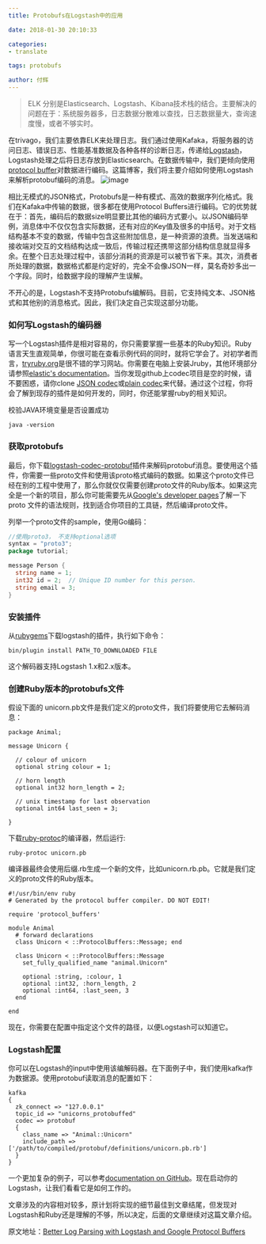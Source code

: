 ```yaml
---
title: Protobufs在Logstash中的应用

date: 2018-01-30 20:10:33 

categories: 
- translate

tags: protobufs

author: 付辉
---
```




> ELK 分别是Elasticsearch、Logstash、Kibana技术栈的结合。主要解决的问题在于：系统服务器多，日志数据分散难以查找，日志数据量大，查询速度慢，或者不够实时。

在trivago，我们主要依靠ELK来处理日志。我们通过使用Kafaka，将服务器的访问日志、错误日志、性能基准数据及各种各样的诊断日志，传递给[Logstash](https://www.elastic.co/products/logstash)，Logstash处理之后将日志存放到Elasticsearch。在数据传输中，我们更倾向使用[protocol buffer](https://developers.google.com/protocol-buffers/)对数据进行编码。这篇博客，我们将主要介绍如何使用Logstash来解析protobuf编码的消息。
![image](http://tech.trivago.com/img/posts/logstash_protobuf/logstash_dataflow.png)

相比无模式的JSON格式，Protobufs是一种有模式、高效的数据序列化格式。我们在Kafaka中传输的数据，很多都在使用Protocol Buffers进行编码。它的优势就在于：首先，编码后的数据size明显要比其他的编码方式要小。以JSON编码举例，消息体中不仅仅包含实际数据，还有对应的Key值及很多的中括号。对于文档结构基本不变的数据，传输中包含这些附加信息，是一种资源的浪费。当发送端和接收端对交互的文档结构达成一致后，传输过程还携带这部分结构信息就显得多余。在整个日志处理过程中，该部分消耗的资源是可以被节省下来。其次，消费者所处理的数据，数据格式都是约定好的，完全不会像JSON一样，莫名奇妙多出一个字段。同时，给数据字段的理解产生误解。

不开心的是，Logstash不支持Protobufs编解码。目前，它支持纯文本、JSON格式和其他别的消息格式。因此，我们决定自己实现这部分功能。

### 如何写Logstash的编码器

写一个Logstash插件是相对容易的，你只需要掌握一些基本的Ruby知识。Ruby语言天生直观简单，你很可能在查看示例代码的同时，就将它学会了。对初学者而言，[tryruby.org](http://tryruby.org/)是很不错的学习网站。你需要在电脑上安装Jruby，其他环境部分请参照[elastic's documentation](https://www.elastic.co/guide/en/logstash/current/_how_to_write_a_logstash_codec_plugin.html)。当你发现github上codec项目是空的时候，请不要困惑，请你clone [JSON codec](https://github.com/logstash-plugins/logstash-codec-json)或[plain codec](https://github.com/logstash-plugins/logstash-codec-plain)来代替。通过这个过程，你将会了解到现存的插件是如何开发的，同时，你还能掌握ruby的相关知识。

校验JAVA环境变量是否设置成功
```
java -version
```
### 获取protobufs

最后，你下载[logstash-codec-protobuf](https://github.com/logstash-plugins/logstash-codec-protobuf)插件来解码protobuf消息。要使用这个插件，你需要一些proto文件和使用该proto格式编码的数据。如果这个proto文件已经在别的工程中使用了，那么你就仅仅需要创建proto文件的Ruby版本。如果这完全是一个新的项目，那么你可能需要先从[Google's developer pages](https://developers.google.com/protocol-buffers/?hl=en)了解一下proto 文件的语法规则，找到适合你项目的工具链，然后编译proto文件。

列举一个proto文件的sample，使用Go编码：
```go
//使用proto3， 不支持optional选项
syntax = "proto3";
package tutorial;

message Person {
  string name = 1;
  int32 id = 2;  // Unique ID number for this person.
  string email = 3;
}

```

### 安装插件

从[rubygems](https://rubygems.org/gems/logstash-codec-protobuf)下载logstash的插件，执行如下命令：

```
bin/plugin install PATH_TO_DOWNLOADED FILE
```
这个解码器支持Logstash 1.x和2.x版本。

### 创建Ruby版本的protobufs文件

假设下面的 unicorn.pb文件是我们定义的proto文件，我们将要使用它去解码消息：
```
package Animal;

message Unicorn {

  // colour of unicorn
  optional string colour = 1;

  // horn length
  optional int32 horn_length = 2;

  // unix timestamp for last observation
  optional int64 last_seen = 3;

}
```

下载[ruby-protoc](https://github.com/codekitchen/ruby-protocol-buffers)的编译器，然后运行:
```
ruby-protoc unicorn.pb
```

编译器最终会使用后缀.rb生成一个新的文件，比如unicorn.rb.pb。它就是我们定义的proto文件的Ruby版本。

```
#!/usr/bin/env ruby
# Generated by the protocol buffer compiler. DO NOT EDIT!

require 'protocol_buffers'

module Animal
  # forward declarations
  class Unicorn < ::ProtocolBuffers::Message; end

  class Unicorn < ::ProtocolBuffers::Message
    set_fully_qualified_name "animal.Unicorn"

    optional :string, :colour, 1
    optional :int32, :horn_length, 2
    optional :int64, :last_seen, 3
  end

end
```
现在，你需要在配置中指定这个文件的路径，以便Logstash可以知道它。

### Logstash配置
你可以在Logstash的input中使用该编解码器。在下面例子中，我们使用kafka作为数据源。使用protobuf读取消息的配置如下：

```
kafka
{
  zk_connect => "127.0.0.1"
  topic_id => "unicorns_protobuffed"
  codec => protobuf
  {
    class_name => "Animal::Unicorn"
    include_path => ['/path/to/compiled/protobuf/definitions/unicorn.pb.rb']
  }
}
```
一个更加复杂的例子，可以参考[documentation on GitHub](https://github.com/trivago/logstash-codec-protobuf)。现在启动你的Logstash，让我们看看它是如何工作的。



文章涉及的内容相对较多，原计划将实现的细节最佳到文章结尾，但发现对Logstash和Ruby还是理解的不够，所以决定，后面的文章继续对这篇文章介绍。

原文地址：[Better Log Parsing with Logstash and Google Protocol Buffers](http://tech.trivago.com/2016/01/19/logstash_protobuf_codec/)